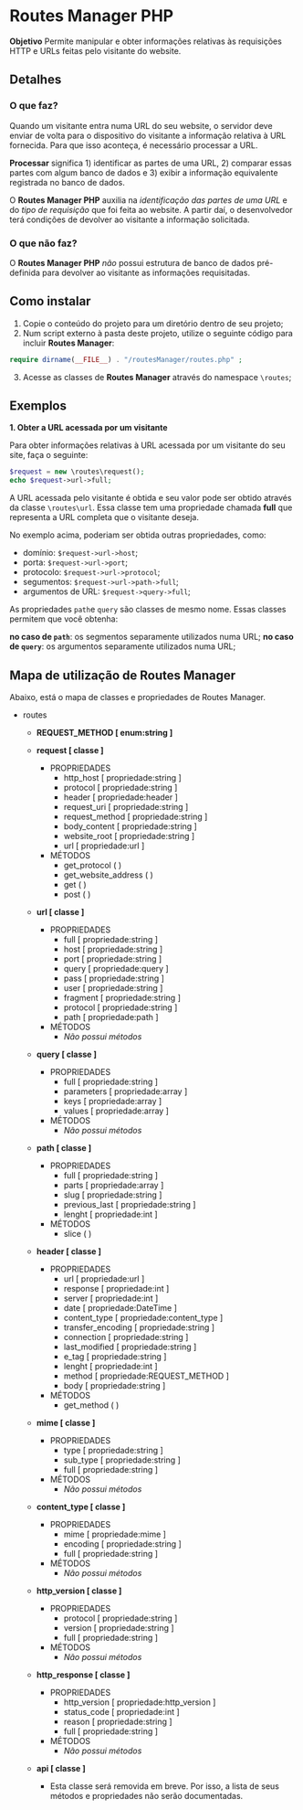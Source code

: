 # Routes Manager PHP

**Objetivo** Permite manipular e obter informações relativas às requisições HTTP e URLs feitas pelo visitante do website.

## Detalhes

### O que faz?

Quando um visitante entra numa URL do seu website, o servidor deve enviar de volta para o dispositivo do visitante a informação relativa à URL fornecida. Para que isso aconteça, é necessário processar a URL.

**Processar** significa 1) identificar as partes de uma URL, 2) comparar essas partes com algum banco de dados e 3) exibir a informação equivalente registrada no banco de dados.

O **Routes Manager PHP** auxilia na *identificação das partes de uma URL* e do *tipo de requisição* que foi feita ao website. A partir daí, o desenvolvedor terá condições de devolver ao visitante a informação solicitada.

### O que não faz?

O **Routes Manager PHP** *não* possui estrutura de banco de dados pré-definida para devolver ao visitante as informações requisitadas.

## Como instalar

1. Copie o conteúdo do projeto para um diretório dentro de seu projeto;
2. Num script externo à pasta deste projeto, utilize o seguinte código para incluir **Routes Manager**:

```php
require dirname(__FILE__) . "/routesManager/routes.php" ;
```

3. Acesse as classes de **Routes Manager** através do namespace `\routes`;

## Exemplos

**1. Obter a URL acessada por um visitante**

Para obter informações relativas à URL acessada por um visitante do seu site, faça o seguinte:

```php
$request = new \routes\request();
echo $request->url->full;
```

A URL acessada pelo visitante é obtida e seu valor pode ser obtido através da classe `\routes\url`. Essa classe tem uma propriedade chamada **full** que representa a URL completa que o visitante deseja.

No exemplo acima, poderiam ser obtida outras propriedades, como:

- domínio: `$request->url->host`;
- porta: `$request->url->port`;
- protocolo: `$request->url->protocol`;
- segumentos: `$request->url->path->full`;
- argumentos de URL: `$request->query->full`;

As propriedades `path`e `query` são classes de mesmo nome. Essas classes permitem que você obtenha:

**no caso de `path`**: os segmentos separamente utilizados numa URL;
**no caso de `query`**: os argumentos separamente utilizados numa URL;

## Mapa de utilização de Routes Manager

Abaixo, está o mapa de classes e propriedades de Routes Manager.

* routes
    * **REQUEST_METHOD [ enum:string ]**

    * **request [ classe ]**
        * PROPRIEDADES
            * http_host [ propriedade:string ]
            * protocol [ propriedade:string ]
            * header [ propriedade:header ]
            * request_uri [ propriedade:string ]
            * request_method [ propriedade:string ]
            * body_content [ propriedade:string ]
            * website_root [ propriedade:string ]
            * url [ propriedade:url ]
        * MÉTODOS
            * get_protocol ( )
            * get_website_address ( )
            * get ( )
            * post ( )

    * **url [ classe ]**
        * PROPRIEDADES
            * full [ propriedade:string ]
            * host [ propriedade:string ]
            * port [ propriedade:string ]
            * query [ propriedade:query ]
            * pass [ propriedade:string ]
            * user [ propriedade:string ]
            * fragment [ propriedade:string ]
            * protocol [ propriedade:string ]
            * path [ propriedade:path ]
        * MÉTODOS
            * *Não possui métodos*

    * **query [ classe ]**
        * PROPRIEDADES
            * full [ propriedade:string ]
            * parameters [ propriedade:array ]
            * keys [ propriedade:array ]
            * values [ propriedade:array ]
        * MÉTODOS
            * *Não possui métodos*

    * **path [ classe ]**
        * PROPRIEDADES
            * full [ propriedade:string ]
            * parts [ propriedade:array ]
            * slug [ propriedade:string ]
            * previous_last [ propriedade:string ]
            * lenght [ propriedade:int ]
        * MÉTODOS
            * slice ( )

    * **header [ classe ]**
        * PROPRIEDADES
            * url [ propriedade:url ]
            * response [ propriedade:int ]
            * server [ propriedade:int ]
            * date [ propriedade:DateTime ]
            * content_type [ propriedade:content_type ]
            * transfer_encoding [ propriedade:string ]
            * connection [ propriedade:string ]
            * last_modified [ propriedade:string ]
            * e_tag [ propriedade:string ]
            * lenght [ propriedade:int ]
            * method [ propriedade:REQUEST_METHOD ]
            * body [ propriedade:string ]
        * MÉTODOS
            * get_method ( )

    * **mime [ classe ]**
        * PROPRIEDADES
            * type [ propriedade:string ]
            * sub_type [ propriedade:string ]
            * full [ propriedade:string ]
        * MÉTODOS
            * *Não possui métodos*       

    * **content_type [ classe ]**
        * PROPRIEDADES
            * mime [ propriedade:mime ]
            * encoding [ propriedade:string ]
            * full [ propriedade:string ]
        * MÉTODOS
            * *Não possui métodos*

    * **http_version [ classe ]**
        * PROPRIEDADES
            * protocol [ propriedade:string ]
            * version [ propriedade:string ]
            * full [ propriedade:string ]
        * MÉTODOS
            * *Não possui métodos*

    * **http_response [ classe ]**
        * PROPRIEDADES
            * http_version [ propriedade:http_version ]
            * status_code [ propriedade:int ]
            * reason [ propriedade:string ]
            * full [ propriedade:string ]
        * MÉTODOS
            * *Não possui métodos*

    * **api [ classe ]**
        * Esta classe será removida em breve. Por isso, a lista de seus métodos e propriedades não serão documentadas.